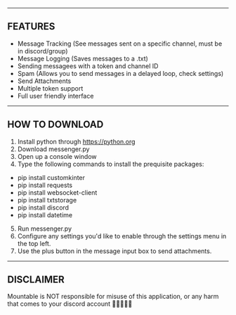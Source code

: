 ------------------------------------------------
FEATURES
-----------------------------------------------

- Message Tracking (See messages sent on a specific channel, must be in discord/group)
- Message Logging (Saves messages to a .txt)
- Sending messagees with a token and channel ID
- Spam (Allows you to send messages in a delayed loop, check settings)
- Send Attachments
- Multiple token support
- Full user friendly interface



------------------------------------------------
HOW TO DOWNLOAD
-----------------------------------------------

1. Install python through https://python.org
2. Download messenger.py
3. Open up a console window
4. Type the following commands to install the prequisite packages:
  - pip install customkinter
  - pip install requests
  - pip install websocket-client
  - pip install txtstorage
  - pip install discord
  - pip install datetime
5. Run messenger.py
6. Configure any settings you'd like to enable through the settings menu in the top left.
7. Use the plus button in the message input box to send attachments.


--------------------------------------
DISCLAIMER
-------------------------------------
Mountable is NOT responsible for misuse of this application, or any harm that comes to your discord account 🙏🙏🙏🙏🙏
